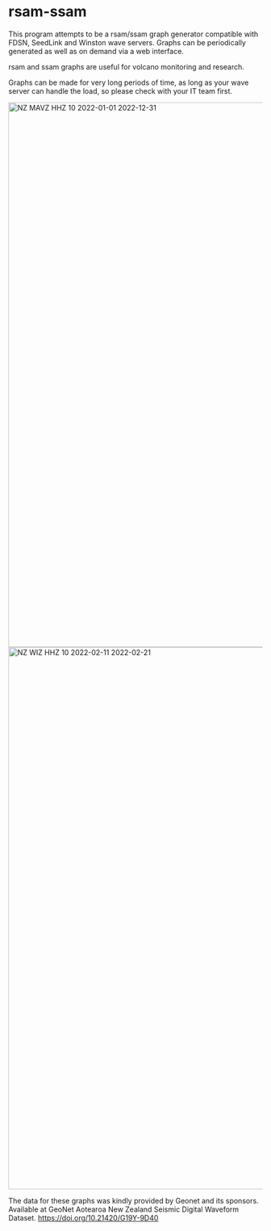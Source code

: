 # rsam-ssam

This program attempts to be a rsam/ssam graph generator compatible with FDSN, SeedLink and Winston wave servers. Graphs can be periodically generated as well as on demand via a web interface.

rsam and ssam graphs are useful for volcano monitoring and research.

Graphs can be made for very long periods of time, as long as your wave server can handle the load, so please check with your IT team first.

<img width="1079" alt="NZ MAVZ HHZ 10 2022-01-01 2022-12-31 " src="https://user-images.githubusercontent.com/12071589/212435926-8eadd4fd-ba4f-40a7-a8f6-39370f5481e3.png">

<img width="1074" alt="NZ WIZ HHZ 10 2022-02-11 2022-02-21 " src="https://user-images.githubusercontent.com/12071589/212436058-8fdd15fd-560c-4269-a716-a90a1d431451.png">

The data for these graphs was kindly provided by Geonet and its sponsors. Available at GeoNet Aotearoa New Zealand Seismic Digital Waveform Dataset. https://doi.org/10.21420/G19Y-9D40
